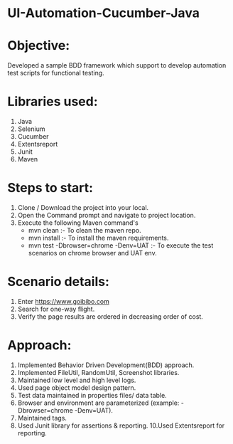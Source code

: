 # UI-Automation-Cucumber-Java
# Objective: 
Developed a sample BDD framework which support to develop automation test scripts for functional testing.

# Libraries used:
1. Java
2. Selenium
3. Cucumber
4. Extentsreport
5. Junit
6. Maven


# Steps to start:
1. Clone / Download the project into your local.
2. Open the Command prompt and navigate to project location.
3. Execute the following Maven command's
    - mvn clean :- To clean the maven repo.
    - mvn install :- To install the maven requirements.
    - mvn test -Dbrowser=chrome -Denv=UAT :- To execute the test scenarios on chrome browser and UAT env.


# Scenario details: 
1. Enter https://www.goibibo.com
2. Search for one-way flight.
3. Verify the page results are ordered in decreasing order of cost.

# Approach: 
1. Implemented Behavior Driven Development(BDD) approach.
2. Implemented FileUtil, RandomUtil, Screenshot libraries. 
4. Maintained low level and high level logs.
5. Used page object model design pattern.
6. Test data maintained in properties files/ data table.
7. Browser and environment are parameterized (example: -Dbrowser=chrome -Denv=UAT).
8. Maintained tags.
9. Used Junit library for assertions & reporting.
10.Used Extentsreport for reporting.
